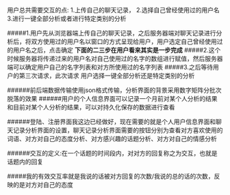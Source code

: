 用户总共需要交互的点:
1.上传自己的聊天记录，
2.选择自己曾经使用过的用户名
3.进行一键全部分析或者进行特定类别的分析

#####1.用户先从浏览器端上传自己的聊天记录，之后服务器端对聊天记录进行分析后，将双方使用过的用户名以窗口的方式呈现给用户，用户选定自己曾经使用过的用户名之后，点击确定
__下面的二三步在用户看来其实是一步完成__
#####2.这个时候服务器将传递过来的用户名对自己使用过的名字的数组进行赋值，然后服务器端可以确定用户自己的名字列表和对方所使用过的名字列表
#####3.之后等待用户的第三次请求，此次请求 用户选择一键全部分析还是特定类别的分析

######前后端数据传输使用json格式传输，分析界面的背景采用数字矩阵分批次脱落的效果
######用户的个人信息界面可以记录一个月前对某个人分析的结果和目前对某个人分析的结果，可以对持久化保存的数据进行查看

######登陆、注册界面我这边已经做好，现在需要的就是个人用户信息界面和聊天记录分析界面的设置，聊天记录分析界面需要的按钮分别为查看对方喜欢使用的词语、对方对自己的态度分析、对方感兴趣的话题分析、对方对自己的情感分析

######交互的定义:在一个话题的时间段内，对对方的回复称之为交互，也就是话题内的回复

#####我的有效交互率就是我说的话被对方回复的次数/我说的总的话的次数，反映的是对方对自己的态度    

